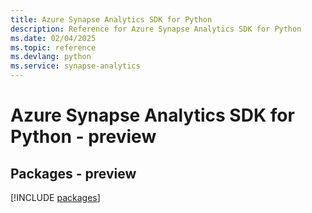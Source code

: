 ```yaml
---
title: Azure Synapse Analytics SDK for Python
description: Reference for Azure Synapse Analytics SDK for Python
ms.date: 02/04/2025
ms.topic: reference
ms.devlang: python
ms.service: synapse-analytics
---
```

# Azure Synapse Analytics SDK for Python - preview
## Packages - preview
[!INCLUDE [packages](synapse-analytics-index.md)]